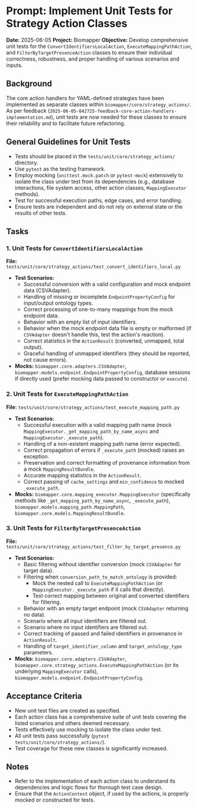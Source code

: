 # Prompt: Implement Unit Tests for Strategy Action Classes

**Date:** 2025-06-05
**Project:** Biomapper
**Objective:** Develop comprehensive unit tests for the `ConvertIdentifiersLocalAction`, `ExecuteMappingPathAction`, and `FilterByTargetPresenceAction` classes to ensure their individual correctness, robustness, and proper handling of various scenarios and inputs.

## Background

The core action handlers for YAML-defined strategies have been implemented as separate classes within `biomapper/core/strategy_actions/`. As per feedback (`2025-06-05-042725-feedback-core-action-handlers-implementation.md`), unit tests are now needed for these classes to ensure their reliability and to facilitate future refactoring.

## General Guidelines for Unit Tests

*   Tests should be placed in the `tests/unit/core/strategy_actions/` directory.
*   Use `pytest` as the testing framework.
*   Employ mocking (`unittest.mock.patch` or `pytest-mock`) extensively to isolate the class under test from its dependencies (e.g., database interactions, file system access, other action classes, `MappingExecutor` methods).
*   Test for successful execution paths, edge cases, and error handling.
*   Ensure tests are independent and do not rely on external state or the results of other tests.

## Tasks

### 1. Unit Tests for `ConvertIdentifiersLocalAction`
   **File:** `tests/unit/core/strategy_actions/test_convert_identifiers_local.py`
   *   **Test Scenarios:**
        *   Successful conversion with a valid configuration and mock endpoint data (CSVAdapter).
        *   Handling of missing or incomplete `EndpointPropertyConfig` for input/output ontology types.
        *   Correct processing of one-to-many mappings from the mock endpoint data.
        *   Behavior with an empty list of input identifiers.
        *   Behavior when the mock endpoint data file is empty or malformed (if `CSVAdapter` doesn't handle this, test the action's reaction).
        *   Correct statistics in the `ActionResult` (converted, unmapped, total output).
        *   Graceful handling of unmapped identifiers (they should be reported, not cause errors).
   *   **Mocks:** `biomapper.core.adapters.CSVAdapter`, `biomapper.models.endpoint.EndpointPropertyConfig`, database sessions if directly used (prefer mocking data passed to constructor or `execute`).

### 2. Unit Tests for `ExecuteMappingPathAction`
   **File:** `tests/unit/core/strategy_actions/test_execute_mapping_path.py`
   *   **Test Scenarios:**
        *   Successful execution with a valid mapping path name (mock `MappingExecutor._get_mapping_path_by_name_async` and `MappingExecutor._execute_path`).
        *   Handling of a non-existent mapping path name (error expected).
        *   Correct propagation of errors if `_execute_path` (mocked) raises an exception.
        *   Preservation and correct formatting of provenance information from a mock `MappingResultBundle`.
        *   Accurate mapping statistics in the `ActionResult`.
        *   Correct passing of `cache_settings` and `min_confidence` to mocked `_execute_path`.
   *   **Mocks:** `biomapper.core.mapping_executor.MappingExecutor` (specifically methods like `_get_mapping_path_by_name_async`, `_execute_path`), `biomapper.models.mapping_path.MappingPath`, `biomapper.core.models.MappingResultBundle`.

### 3. Unit Tests for `FilterByTargetPresenceAction`
   **File:** `tests/unit/core/strategy_actions/test_filter_by_target_presence.py`
   *   **Test Scenarios:**
        *   Basic filtering without identifier conversion (mock `CSVAdapter` for target data).
        *   Filtering when `conversion_path_to_match_ontology` is provided:
            *   Mock the nested call to `ExecuteMappingPathAction` (or `MappingExecutor._execute_path` if it calls that directly).
            *   Test correct mapping between original and converted identifiers for filtering.
        *   Behavior with an empty target endpoint (mock `CSVAdapter` returning no data).
        *   Scenario where all input identifiers are filtered out.
        *   Scenario where no input identifiers are filtered out.
        *   Correct tracking of passed and failed identifiers in provenance in `ActionResult`.
        *   Handling of `target_identifier_column` and `target_ontology_type` parameters.
   *   **Mocks:** `biomapper.core.adapters.CSVAdapter`, `biomapper.core.strategy_actions.ExecuteMappingPathAction` (or its underlying `MappingExecutor` calls), `biomapper.models.endpoint.EndpointPropertyConfig`.

## Acceptance Criteria

*   New unit test files are created as specified.
*   Each action class has a comprehensive suite of unit tests covering the listed scenarios and others deemed necessary.
*   Tests effectively use mocking to isolate the class under test.
*   All unit tests pass successfully (`pytest tests/unit/core/strategy_actions/`).
*   Test coverage for these new classes is significantly increased.

## Notes

*   Refer to the implementation of each action class to understand its dependencies and logic flows for thorough test case design.
*   Ensure that the `ActionContext` object, if used by the actions, is properly mocked or constructed for tests.
